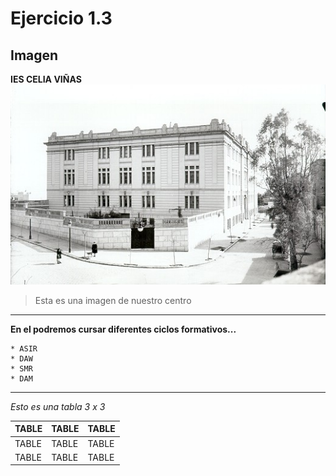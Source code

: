 # Ejercicio 1.3
## Imagen
**IES CELIA VIÑAS**
![](/IMAGES/descarga.jpeg)  
> Esta es una imagen de nuestro centro  
***
**En el podremos cursar diferentes ciclos formativos...**

```
* ASIR 
* DAW
* SMR
* DAM
```
***
*Esto es una tabla 3 x 3*

|  TABLE | TABLE  |  TABLE |
|---|---|---|
|  TABLE | TABLE  |  TABLE |
| TABLE   |  TABLE | TABLE  |